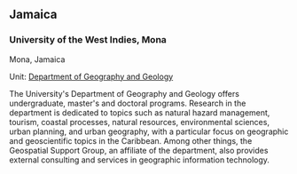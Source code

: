 ## Jamaica

### University of the West Indies, Mona

Mona, Jamaica

Unit: [Department of Geography and Geology](https://www.mona.uwi.edu/dogg/)

The University's Department of Geography and Geology offers undergraduate, master's and doctoral programs. Research in the department is dedicated to topics such as natural hazard management, tourism, coastal processes, natural resources, environmental sciences, urban planning, and urban geography, with a particular focus on geographic and geoscientific topics in the Caribbean. Among other things, the Geospatial Support Group, an affiliate of the department, also provides external consulting and services in geographic information technology.

